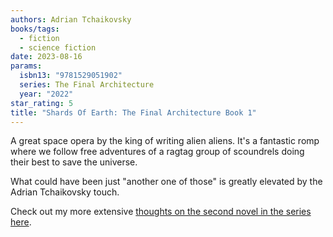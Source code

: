 ```yaml
---
authors: Adrian Tchaikovsky
books/tags:
  - fiction
  - science fiction
date: 2023-08-16
params:
  isbn13: "9781529051902"
  series: The Final Architecture
  year: "2022"
star_rating: 5
title: "Shards Of Earth: The Final Architecture Book 1"
---
```


A great space opera by the king of writing alien aliens. It's a fantastic romp
where we follow free adventures of a ragtag group of scoundrels doing their best
to save the universe.

What could have been just "another one of those" is greatly elevated by the
Adrian Tchaikovsky touch.

<!--more-->

Check out my more extensive
[thoughts on the second novel in the series here](/books/2023-11-05/).
